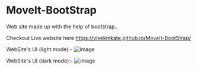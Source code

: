 # MoveIt-BootStrap
Web site made up with the help of bootstrap..

Checkout Live website here
https://viveknikate.github.io/MoveIt-BootStrap/

WebSite's UI (light mode):-
![image](https://github.com/viveknikate/MoveIt-BootStrap/assets/66075893/30361edf-3077-4d15-b97a-db3d7be69107)


WebSite's UI (dark mode):-
![image](https://github.com/viveknikate/MoveIt-BootStrap/assets/66075893/10cb5f07-f176-4351-b8af-51877b1b6963)
